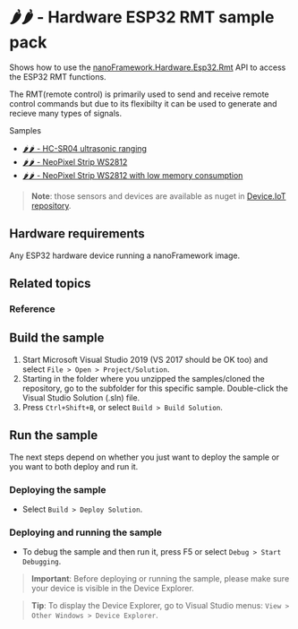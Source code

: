 # 🌶️🌶️ - Hardware ESP32 RMT sample pack

Shows how to use the [nanoFramework.Hardware.Esp32.Rmt](http://docs.nanoframework.net/api/nanoFramework.Hardware.Esp32.Rmt.html) 
API to access the ESP32 RMT functions.

The RMT(remote control) is primarily used to send and receive remote control commands but due to its flexibilty it can be used to generate and recieve many types of signals.

Samples

- [🌶️🌶️ - HC-SR04 ultrasonic ranging](Ultrasonic/)
- [🌶️🌶️ - NeoPixel Strip WS2812](NeoPixelStrip/)
- [🌶️🌶️ - NeoPixel Strip WS2812 with low memory consumption](NeoPixelStripLowMemory/)

> **Note**: those sensors and devices are available as nuget in [Device.IoT repository](https://github.com/nanoFramework/nanoFramework.Deive.IoT).

## Hardware requirements

Any ESP32 hardware device running a nanoFramework image.

## Related topics

### Reference

## Build the sample

1. Start Microsoft Visual Studio 2019 (VS 2017 should be OK too) and select `File > Open > Project/Solution`.
1. Starting in the folder where you unzipped the samples/cloned the repository, go to the subfolder for this specific sample. Double-click the Visual Studio Solution (.sln) file.
1. Press `Ctrl+Shift+B`, or select `Build > Build Solution`.

## Run the sample

The next steps depend on whether you just want to deploy the sample or you want to both deploy and run it.

### Deploying the sample

- Select `Build > Deploy Solution`.

### Deploying and running the sample

- To debug the sample and then run it, press F5 or select `Debug > Start Debugging`.

> **Important**: Before deploying or running the sample, please make sure your device is visible in the Device Explorer.

> **Tip**: To display the Device Explorer, go to Visual Studio menus: `View > Other Windows > Device Explorer`.
